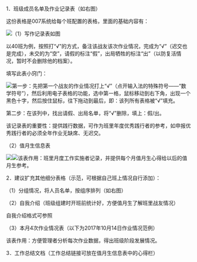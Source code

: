 

1．班级成员名单及作业记录表（如右图）

这份表格是007系统给每个班配置的表格，里面的基础内容有：

![](file:///C:\Users\Administrator\AppData\Local\Temp\msohtmlclip1\01\clip_image002.gif)（1）写作记录表如图

以40班为例，按照打“√”的方式，备注该战友该次作业情况，完成为“√”（迟交也是完成），未交的为“空”，请假的标注“假”，出局牺牲的标注“出”（以防复活情况，暂时不会删除他的档案）。

填写此表小窍门：

![](file:///C:\Users\Administrator\AppData\Local\Temp\msohtmlclip1\01\clip_image004.gif)第一步：先把第一个战友的作业情况打上“√”（点开输入法的特殊符号——“数学符号”），然后利用电子表格的功能，选中第一格，鼠标移动到右下角，出现一个黑色十字，然后按住鼠标，往下拖动到最后，即：该列所有表格被“√”填充。

第二步：在该列中，找出请假、出局名单，将“√”删除，填上：假/出。

该记录表的重要性：提供践行数据，可作为班里年度优秀践行者的参考，如申报优秀践行者的必须全年作业无缺席、无迟交。

（2）值月生信息表

![](file:///C:\Users\Administrator\AppData\Local\Temp\msohtmlclip1\01\clip_image006.gif)![](file:///C:\Users\Administrator\AppData\Local\Temp\msohtmlclip1\01\clip_image008.gif)该表作用：班里月度工作实施者记录，并提供每个月值月生心得给以后的值月生参考。

2．建议扩充其他细分表格（示范，可根据自己班上情况自行添加）：

（1）分组情况，将人员名单，按组序排列（如右图）

（2）自我介绍（班级组建时开班前统计好，方便值月生了解班里战友情况）

自我介绍格式可参照

（3）本月4次作业情况表（以下为2017年10月14日作业情况范例）

该表作用：方便管理者分析每次作业数据，得出班级阶段发展情况。

3．工作总结文档（工作总结链接可放在值月生信息表中的心得栏）

